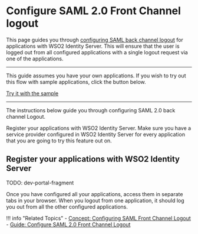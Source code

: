 # Configure SAML 2.0 Front Channel logout

This page guides you through [configuring SAML back channel logout](TODO:insert-link-to-concept) for applications with WSO2 Identity Server. This will ensure that the user is logged out from all configured applications with a single logout request via one of the applications. 

---

This guide assumes you have your own applications. If you wish to try out this flow with sample applications, click the button below. 

<a class="samplebtn_a" href="../../../quick-starts/saml-back-channel-logout" rel="nofollow noopener">Try it with the sample</a>

---

The instructions below guide you through configuring SAML 2.0 back channel Logout. 

Register your applications with WSO2 Identity Server. Make sure you have a service provider configured in WSO2 Identity Server for every application that you are going to try this feature out on.  

## Register your applications with WSO2 Identity Server

TODO: dev-portal-fragment


Once you have configured all your applications, access them in separate tabs in your browser. When you logout from one application, it should log you out from all the other configured applications. 

!!! info "Related Topics"
    -   [Concept: Configuring SAML Front Channel Logout](TODO:insert-link-to-concept)
    -   [Guide: Configure SAML 2.0 Front Channel Logout](../../../quick-starts/saml-front-channel-logout)